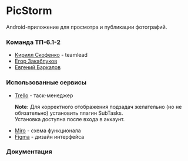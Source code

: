 # PicStorm
Android-приложение для просмотра и публикации фотографий.

### Команда ТП-6.1-2
<ul>
  <li><a href="https://vk.com/goosepusher" target="_blank">Кирилл Скофенко</a> - teamlead</li>
  <li><a href="https://vk.com/crinzhulka" target="_blank">Егор Закаблуков</a></li>
  <li><a href="https://vk.com/eubarkalov" target="_blank">Евгений Баркалов</a></li>
</ul>

### Использованные сервисы
<ul>
  <li>
    <a href="https://trello.com/b/wCmoJOe9/picstorm-board" target="_blank">Trello</a><span> - таск-менеджер</span>
    <p><b>Note:</b> Для корректного отображения подзадач желательно (но не обязательно) установить плагин SubTasks.<br/>Установка доступна после входа в аккаунт.</p>
  </li>
  <li><a href="https://miro.com/app/board/uXjVMe7SI7o=/" target="_blank">Miro</a> - схема функционала</li>
  <li><a href="https://www.figma.com/file/gzrFreOIXap1I7hpizGJG6/PicStorm" target="_blank">Figma</a> - дизайн интерфейса</li>
</ul>

### Документация
<ul>
</ul>
